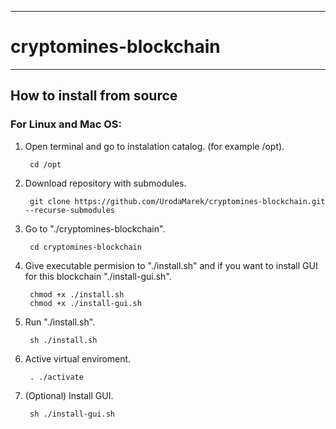 ----------------------------
# cryptomines-blockchain
----------------------------
## How to install from source
### For Linux and Mac OS:

1. Open terminal and go to instalation catalog. (for example /opt).

        cd /opt

2. Download repository with submodules.

        git clone https://github.com/UrodaMarek/cryptomines-blockchain.git --recurse-submodules

3. Go to "./cryptomines-blockchain".

        cd cryptomines-blockchain

4. Give executable permision to "./install.sh" and if you want to install GUI for this blockchain "./install-gui.sh".

        chmod +x ./install.sh
        chmod +x ./install-gui.sh

5. Run "./install.sh".

        sh ./install.sh

6. Active virtual enviroment.

        . ./activate

7. (Optional) Install GUI.

        sh ./install-gui.sh
